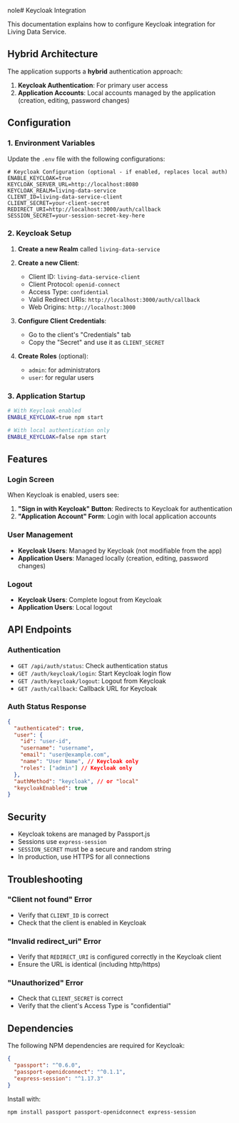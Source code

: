 nole# Keycloak Integration

This documentation explains how to configure Keycloak integration for Living Data Service.

## Hybrid Architecture

The application supports a **hybrid** authentication approach:

1. **Keycloak Authentication**: For primary user access
2. **Application Accounts**: Local accounts managed by the application (creation, editing, password changes)

## Configuration

### 1. Environment Variables

Update the `.env` file with the following configurations:

```env
# Keycloak Configuration (optional - if enabled, replaces local auth)
ENABLE_KEYCLOAK=true
KEYCLOAK_SERVER_URL=http://localhost:8080
KEYCLOAK_REALM=living-data-service
CLIENT_ID=living-data-service-client
CLIENT_SECRET=your-client-secret
REDIRECT_URI=http://localhost:3000/auth/callback
SESSION_SECRET=your-session-secret-key-here
```

### 2. Keycloak Setup

1. **Create a new Realm** called `living-data-service`
2. **Create a new Client**:
   - Client ID: `living-data-service-client`
   - Client Protocol: `openid-connect`
   - Access Type: `confidential`
   - Valid Redirect URIs: `http://localhost:3000/auth/callback`
   - Web Origins: `http://localhost:3000`

3. **Configure Client Credentials**:
   - Go to the client's "Credentials" tab
   - Copy the "Secret" and use it as `CLIENT_SECRET`

4. **Create Roles** (optional):
   - `admin`: for administrators
   - `user`: for regular users

### 3. Application Startup

```bash
# With Keycloak enabled
ENABLE_KEYCLOAK=true npm start

# With local authentication only
ENABLE_KEYCLOAK=false npm start
```

## Features

### Login Screen

When Keycloak is enabled, users see:

1. **"Sign in with Keycloak" Button**: Redirects to Keycloak for authentication
2. **"Application Account" Form**: Login with local application accounts

### User Management

- **Keycloak Users**: Managed by Keycloak (not modifiable from the app)
- **Application Users**: Managed locally (creation, editing, password changes)

### Logout

- **Keycloak Users**: Complete logout from Keycloak
- **Application Users**: Local logout

## API Endpoints

### Authentication

- `GET /api/auth/status`: Check authentication status
- `GET /auth/keycloak/login`: Start Keycloak login flow
- `GET /auth/keycloak/logout`: Logout from Keycloak
- `GET /auth/callback`: Callback URL for Keycloak

### Auth Status Response

```json
{
  "authenticated": true,
  "user": {
    "id": "user-id",
    "username": "username",
    "email": "user@example.com",
    "name": "User Name", // Keycloak only
    "roles": ["admin"] // Keycloak only
  },
  "authMethod": "keycloak", // or "local"
  "keycloakEnabled": true
}
```

## Security

- Keycloak tokens are managed by Passport.js
- Sessions use `express-session`
- `SESSION_SECRET` must be a secure and random string
- In production, use HTTPS for all connections

## Troubleshooting

### "Client not found" Error
- Verify that `CLIENT_ID` is correct
- Check that the client is enabled in Keycloak

### "Invalid redirect_uri" Error
- Verify that `REDIRECT_URI` is configured correctly in the Keycloak client
- Ensure the URL is identical (including http/https)

### "Unauthorized" Error
- Check that `CLIENT_SECRET` is correct
- Verify that the client's Access Type is "confidential"

## Dependencies

The following NPM dependencies are required for Keycloak:

```json
{
  "passport": "^0.6.0",
  "passport-openidconnect": "^0.1.1",
  "express-session": "^1.17.3"
}
```

Install with:
```bash
npm install passport passport-openidconnect express-session
```